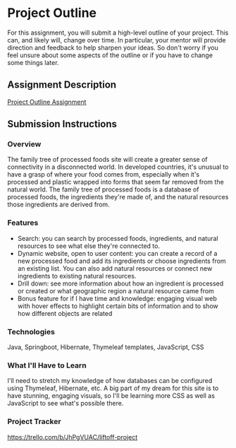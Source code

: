 # Project Outline
For this assignment, you will submit a high-level outline of your project. This can, and likely will, change over time. In particular, your mentor will provide direction and feedback to help sharpen your ideas. So don't worry if you feel unsure about some aspects of the outline or if you have to change some things later.

## Assignment Description
[Project Outline Assignment](https://education.launchcode.org/liftoff/modules/assignments/project-outline)

## Submission Instructions

### Overview
The family tree of processed foods site will create a greater sense of connectivity in a disconnected world. In developed countries, it's unusual to have a grasp of where your food comes from, especially when it's processed and plastic wrapped into forms that seem far removed from the natural world. The family tree of processed foods is a database of processed foods, the ingredients they're made of, and the natural resources those ingredients are derived from.  
### Features
- Search: you can search by processed foods, ingredients, and natural resources to see what else they're connected to. 
- Dynamic website, open to user content: you can create a record of a new processed food and add its ingredients or choose ingredients from an existing list. You can also add natural resources or connect new ingredients to existing natural resources. 
- Drill down: see more information about how an ingredient is processed or created or what geographic region a natural resource came from
- Bonus feature for if I have time and knowledge: engaging visual web with hover effects to highlight certain bits of information and to show how different objects are related
### Technologies
Java, Springboot, Hibernate, Thymeleaf templates, JavaScript, CSS
### What I'll Have to Learn
I'll need to stretch my knowledge of how databases can be configured using Thymeleaf, Hibernate, etc. A big part of my dream for this site is to have stunning, engaging visuals, so I'll be learning more CSS as well as JavaScript to see what's possible there. 

### Project Tracker
https://trello.com/b/JhPgVUAC/liftoff-project
